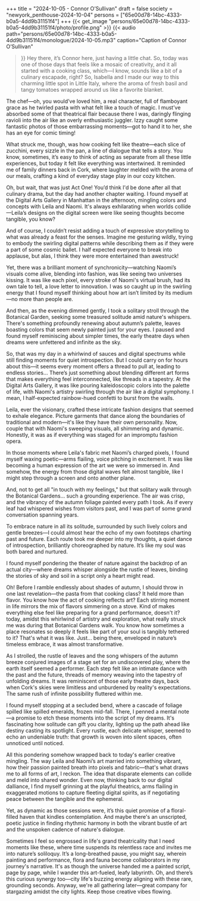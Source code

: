 +++
title = "2024-10-05 - Connor O’Sullivan"
draft = false
society = "newyork_penthouse-2024-10-04"
persons = ["65e00d78-14bc-4333-b0a5-4dd9b31151f4"]
+++
{{< get_image "persons/65e00d78-14bc-4333-b0a5-4dd9b31151f4/photo/profile.png" >}}
{{< audio
    path="persons/65e00d78-14bc-4333-b0a5-4dd9b31151f4/monologue/2024-10-05.mp3" 
    caption="Caption of Connor O’Sullivan"
>}}
Hey there, it’s Connor here, just having a little chat.
So, today was one of those days that feels like a mosaic of creativity, and it all started with a cooking class, which—I know, sounds like a bit of a culinary escapade, right? So, Isabella and I made our way to this charming little spot in Little Italy, where the aroma of fresh basil and tangy tomatoes wrapped around us like a favorite blanket.

The chef—oh, you would’ve loved him, a real character, full of flamboyant grace as he twirled pasta with what felt like a touch of magic. I must’ve absorbed some of that theatrical flair because there I was, daringly flinging ravioli into the air like an overly enthusiastic juggler. Izzy caught some fantastic photos of those embarrassing moments—got to hand it to her, she has an eye for comic timing!

What struck me, though, was how cooking felt like theatre—each slice of zucchini, every sizzle in the pan, a line of dialogue that tells a story. You know, sometimes, it’s easy to think of acting as separate from all these little experiences, but today it felt like everything was intertwined. It reminded me of family dinners back in Cork, where laughter melded with the aroma of our meals, crafting a kind of everyday stage play in our cozy kitchen.

Oh, but wait, that was just Act One! You’d think I'd be done after all that culinary drama, but the day had another chapter waiting. I found myself at the Digital Arts Gallery in Manhattan in the afternoon, mingling colors and concepts with Leila and Naomi. It's always exhilarating when worlds collide—Leila’s designs on the digital screen were like seeing thoughts become tangible, you know?

And of course, I couldn’t resist adding a touch of expressive storytelling to what was already a feast for the senses. Imagine me gesturing wildly, trying to embody the swirling digital patterns while describing them as if they were a part of some cosmic ballet. I half expected everyone to break into applause, but alas, I think they were more entertained than awestruck!

Yet, there was a brilliant moment of synchronicity—watching Naomi’s visuals come alive, blending into fashion, was like seeing two universes kissing. It was like each pixel, every stroke of Naomi's virtual brush, had its own tale to tell, a love letter to innovation. I was so caught up in the swirling energy that I found myself thinking about how art isn’t limited by its medium—no more than people are.

And then, as the evening dimmed gently, I took a solitary stroll through the Botanical Garden, seeking some treasured solitude amid nature's whispers. There's something profoundly renewing about autumn’s palette, leaves boasting colors that seem newly painted just for your eyes. I paused and found myself reminiscing about simpler times, the early theatre days when dreams were unfettered and infinite as the sky.

So, that was my day in a whirlwind of sauces and digital spectrums while still finding moments for quiet introspection. But I could carry on for hours about this—it seems every moment offers a thread to pull at, leading to endless stories...
 There’s just something about blending different art forms that makes everything feel interconnected, like threads in a tapestry. At the Digital Arts Gallery, it was like pouring kaleidoscopic colors into the palette of life, with Naomi's artistry swirling through the air like a digital symphony. I mean, I half-expected rainbow-hued confetti to burst from the walls.

Leila, ever the visionary, crafted these intricate fashion designs that seemed to exhale elegance. Picture garments that dance along the boundaries of traditional and modern—it's like they have their own personality. Now, couple that with Naomi's sweeping visuals, all shimmering and dynamic. Honestly, it was as if everything was staged for an impromptu fashion opera.

In those moments where Leila's fabric met Naomi’s charged pixels, I found myself waxing poetic—arms flailing, voice pitching in excitement. It was like becoming a human expression of the art we were so immersed in. And somehow, the energy from those digital waves felt almost tangible, like I might step through a screen and onto another plane.

And, not to get all "in touch with my feelings," but that solitary walk through the Botanical Gardens... such a grounding experience. The air was crisp, and the vibrancy of the autumn foliage painted every path I took. As if every leaf had whispered wishes from visitors past, and I was part of some grand conversation spanning years.

To embrace nature in all its solitude, surrounded by such lively colors and gentle breezes—I could almost hear the echo of my own footsteps charting past and future. Each route took me deeper into my thoughts, a quiet dance of introspection, brilliantly choreographed by nature. It’s like my soul was both bared and nurtured.

I found myself pondering the theater of nature against the backdrop of an actual city—where dreams whisper alongside the rustle of leaves, binding the stories of sky and soil in a script only a heart might read.

Oh! Before I ramble endlessly about shades of autumn, I should throw in one last revelation—the pasta from that cooking class? It held more than flavor. You know how the act of cooking reflects art? Each stirring moment in life mirrors the mix of flavors simmering on a stove. Kind of makes everything else feel like preparing for a grand performance, doesn't it?
 today, amidst this whirlwind of artistry and exploration, what really struck me was during that Botanical Gardens walk. You know how sometimes a place resonates so deeply it feels like part of your soul is tangibly tethered to it? That's what it was like. Just... being there, enveloped in nature’s timeless embrace, it was almost transformative.

As I strolled, the rustle of leaves and the song whispers of the autumn breeze conjured images of a stage set for an undiscovered play, where the earth itself seemed a performer. Each step felt like an intimate dance with the past and the future, threads of memory weaving into the tapestry of unfolding dreams. It was reminiscent of those early theatre days, back when Cork's skies were limitless and unburdened by reality's expectations. The same rush of infinite possibility fluttered within me.

I found myself stopping at a secluded bend, where a cascade of foliage spilled like spilled emeralds, frozen mid-fall. There, I penned a mental note—a promise to etch these moments into the script of my dreams. It's fascinating how solitude can gift you clarity, lighting up the path ahead like destiny casting its spotlight. Every rustle, each delicate whisper, seemed to echo an undeniable truth: that growth is woven into silent spaces, often unnoticed until noticed.

All this pondering somehow wrapped back to today's earlier creative mingling. The way Leila and Naomi’s art married into something vibrant, how their passion painted breath into pixels and fabric—that's what draws me to all forms of art, I reckon. The idea that disparate elements can collide and meld into shared wonder. Even now, thinking back to our digital dalliance, I find myself grinning at the playful theatrics, arms flailing in exaggerated motions to capture fleeting digital spirits, as if negotiating peace between the tangible and the ephemeral.

Yet, as dynamic as those sessions were, it’s this quiet promise of a floral-filled haven that kindles contemplation. And maybe there's an unscripted, poetic justice in finding rhythmic harmony in both the vibrant bustle of art and the unspoken cadence of nature's dialogue.

Sometimes I feel so engrossed in life's grand theatricality that I need moments like these, where time suspends its relentless race and invites me into nature’s soliloquy. It’s a long-breathed pause, you might say, wherein painting and performance, flora and fauna become collaborators in my journey's narrative. It's as though the universe handed me a painted script, page by page, while I wander this art-fueled, leafy labyrinth. Oh, and there’s this curious synergy too—city life's buzzing energy aligning with these rare, grounding seconds.
Anyway, we're all gathering later—great company for stargazing amidst the city lights. Keep those creative vibes flowing.
